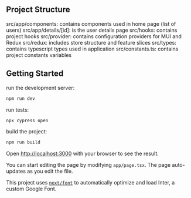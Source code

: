 ## Project Structure

src/app/components: contains components used in home page (list of users)
src/app/details/[id]: is the user details page
src/hooks: contains project hooks
src/provider: contains configuration providers for MUI and Redux
src/redux: includes store structure and feature slices
src/types: contains typescript types used in application
src/constants.ts: contains project constants variables

## Getting Started

run the development server:

```bash
npm run dev
```

run tests:

```bash
npx cypress open
```

build the project:

```bash
npm run build
```

Open [http://localhost:3000](http://localhost:3000) with your browser to see the result.

You can start editing the page by modifying `app/page.tsx`. The page auto-updates as you edit the file.

This project uses [`next/font`](https://nextjs.org/docs/basic-features/font-optimization) to automatically optimize and load Inter, a custom Google Font.
